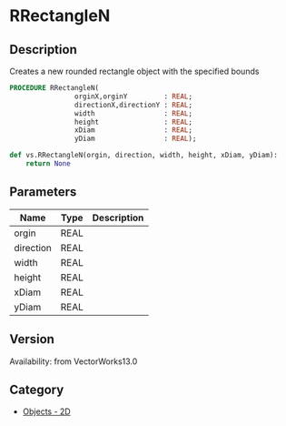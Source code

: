 # RRectangleN

## Description
Creates a new rounded rectangle object with the specified bounds

```pascal
PROCEDURE RRectangleN(
				orginX,orginY         : REAL;
				directionX,directionY : REAL;
				width                 : REAL;
				height                : REAL;
				xDiam                 : REAL;
				yDiam                 : REAL);
```

```python
def vs.RRectangleN(orgin, direction, width, height, xDiam, yDiam):
    return None
```

## Parameters
|Name|Type|Description|
|---|---|---|
|orgin|REAL|   |
|direction|REAL|   |
|width|REAL|   |
|height|REAL|   |
|xDiam|REAL|   |
|yDiam|REAL|   |

## Version
Availability: from VectorWorks13.0

## Category
* [Objects - 2D](../Categories/Objects%20-%202D.md)
